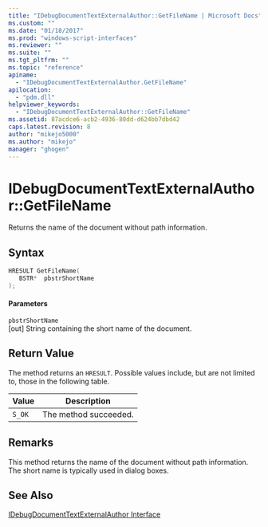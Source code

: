 ```yaml
---
title: "IDebugDocumentTextExternalAuthor::GetFileName | Microsoft Docs"
ms.custom: ""
ms.date: "01/18/2017"
ms.prod: "windows-script-interfaces"
ms.reviewer: ""
ms.suite: ""
ms.tgt_pltfrm: ""
ms.topic: "reference"
apiname: 
  - "IDebugDocumentTextExternalAuthor.GetFileName"
apilocation: 
  - "pdm.dll"
helpviewer_keywords: 
  - "IDebugDocumentTextExternalAuthor::GetFileName"
ms.assetid: 87acdce6-acb2-4936-80dd-d624bb7dbd42
caps.latest.revision: 8
author: "mikejo5000"
ms.author: "mikejo"
manager: "ghogen"
---
```

# IDebugDocumentTextExternalAuthor::GetFileName
Returns the name of the document without path information.  
  
## Syntax  
  
```cpp
HRESULT GetFileName(  
   BSTR*  pbstrShortName  
);  
```  
  
#### Parameters  
 `pbstrShortName`  
 [out] String containing the short name of the document.  
  
## Return Value  
 The method returns an `HRESULT`. Possible values include, but are not limited to, those in the following table.  
  
|Value|Description|  
|-----------|-----------------|  
|`S_OK`|The method succeeded.|  
  
## Remarks  
 This method returns the name of the document without path information. The short name is typically used in dialog boxes.  
  
## See Also  
 [IDebugDocumentTextExternalAuthor Interface](../../winscript/reference/idebugdocumenttextexternalauthor-interface.md)